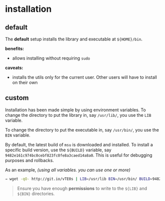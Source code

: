 
# installation

## default

The **default** setup installs the library and executable at `${HOME}/bin`.

**benefits:**

* allows installing without requiring `sudo`


**caveats:**

* installs the utils only for the current user. Other users will have to install on their own


## custom

Installation has been made simple by using environment variables. To change the directory to put the library in, say `/usr/lib/`, you use the `LIB` variable.

To change the directory to put the executable in, say `/usr/bin/`, you use the `BIN` variable.

By default, the latest build of `msu` is downloaded and installed. To install a specific build version, use the `${BUILD}` variable, say `9482e161c974bc0cebf823fc0fe8a3caed14a8a0`. This is useful for debugging purposes and rollbacks.

As an example, *(using all variables. you can use one or more)*

```bash
⇒ wget -qO- http://git.io/vTE0s | LIB=/usr/lib BIN=/usr/bin/ BUILD=9482e161c974bc0cebf823fc0fe8a3caed14a8a0 bash
```

> Ensure you have enough **permissions** to write to the `${LIB}` and `${BIN}` directories.
